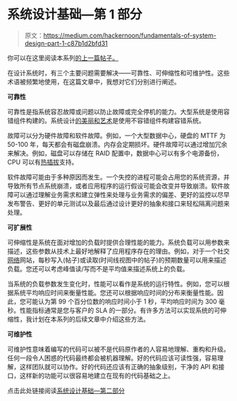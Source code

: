 # 系统设计基础—第 1 部分

> 原文：<https://medium.com/hackernoon/fundamentals-of-system-design-part-1-c87b1d2bfd31>

你可以在这里阅读本系列[的上一篇帖子。](/@v_aparimit/fundamentals-of-system-design-part-0-b3e2fe45daec)

在设计系统时，有三个主要问题需要解决——可靠性、可伸缩性和可维护性。这些术语被频繁地使用，在这篇文章中，我想对它们分别进行阐述。

**可靠性**

可靠性是指系统容忍故障或问题以防止故障或完全停机的能力。大型系统是使用容错组件构建的。系统设计[的美丽和艺术](https://hackernoon.com/tagged/design)是使用不容错组件构建容错系统。

故障可以分为硬件故障和软件故障。例如，一个大型数据中心，硬盘的 MTTF 为 50-100 年，每天都会有磁盘崩溃。内存会定期损坏。硬件故障可以通过增加冗余来解决。例如，磁盘可以存储在 RAID 配置中，数据中心可以有多个电源备份，CPU 可以有[热插拔](https://en.wikipedia.org/wiki/Hot_swapping)支持。

软件故障可能由于多种原因而发生。一个失控的进程可能会占用您的系统资源，并导致所有节点系统崩溃，或者应用程序的运行假设可能会改变并导致崩溃。软件故障可以通过理解业务需求和建立弹性来处理与业务需求的偏差、更好的监控以尽早发布警告、更好的单元测试以及最后通过设计更好的抽象和接口来轻松隔离问题来处理。

**可扩展性**

可伸缩性是系统在面对增加的负载时提供合理性能的能力。系统负载可以用参数来描述，这些参数从技术上最好地解释了应用程序存在的理由。例如，对于一个社交[网络](https://hackernoon.com/tagged/networking)网站，每秒写入(帖子)或读取(时间线视图中的帖子)的预期数量可以用来描述负载。您还可以考虑峰值读/写而不是平均值来描述系统上的负载。

当系统的负载参数发生变化时，性能可以看作是系统的运行特性。例如，您可以根据系统平均响应时间来衡量性能。您还可以根据响应时间的分布来衡量性能。因此，您可能认为第 99 个百分位数的响应时间小于 1 秒，平均响应时间为 300 毫秒。性能指标通常是您与客户的 SLA 的一部分。有许多方法可以实现系统的可伸缩性，我计划在本系列的后续文章中介绍这些方法。

**可维护性**

可维护性意味着编写的代码可以被不是代码原作者的人容易地理解、重构和升级。任何一段令人困惑的代码最终都会被机器理解。好的代码应该可读性强，容易理解，这样团队就可以协作。好的代码还应该有正确的抽象级别，干净的 API 和接口，这样新的功能可以很容易地建立在现有的代码基础之上。

点击此处链接阅读[系统设计基础—第二部分](https://hackernoon.com/fundamentals-of-system-design-part-2-abbe437ce2dd)